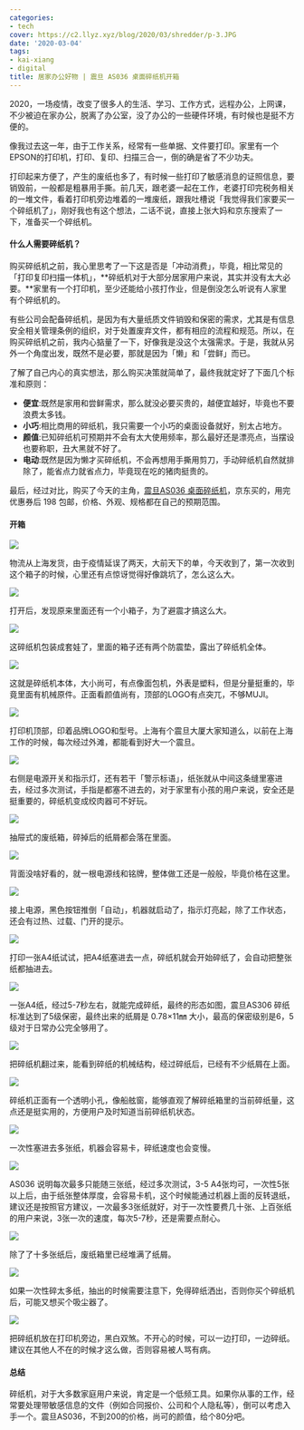 ```yaml
---
categories:
- tech
cover: https://c2.llyz.xyz/blog/2020/03/shredder/p-3.JPG
date: '2020-03-04'
tags:
- kai-xiang
- digital
title: 居家办公好物 | 震旦 AS036 桌面碎纸机开箱
---
```


2020，一场疫情，改变了很多人的生活、学习、工作方式，远程办公，上网课，不少被迫在家办公，脱离了办公室，没了办公的一些硬件环境，有时候也是挺不方便的。

像我过去这一年，由于工作关系，经常有一些单据、文件要打印。家里有一个EPSON的打印机，打印、复印、扫描三合一，倒的确是省了不少功夫。

打印起来方便了，产生的废纸也多了，有时候一些打印了敏感消息的证照信息，要销毁前，一般都是粗暴用手撕。前几天，跟老婆一起在工作，老婆打印完税务相关的一堆文件，看着打印机旁边堆着的一堆废纸，跟我吐槽说「我觉得我们家要买一个碎纸机了」，刚好我也有这个想法，二话不说，直接上张大妈和京东搜索了一下，准备买一个碎纸机。

#### 什么人需要碎纸机？

购买碎纸机之前，我心里思考了一下这是否是「冲动消费」，毕竟，相比常见的「打印复印扫描一体机」，**碎纸机对于大部分居家用户来说，其实并没有太大必要。**家里有一个打印机，至少还能给小孩打作业，但是倒没怎么听说有人家里有个碎纸机的。

有些公司会配备碎纸机，是因为有大量纸质文件销毁和保密的需求，尤其是有信息安全相关管理条例的组织，对于处置废弃文件，都有相应的流程和规范。所以，在购买碎纸机之前，我内心掂量了一下，好像我是没这个太强需求。于是，我就从另外一个角度出发，既然不是必要，那就是因为「懒」和「尝鲜」而已。

了解了自己内心的真实想法，那么购买决策就简单了，最终我就定好了下面几个标准和原则：

- **便宜**:既然是家用和尝鲜需求，那么就没必要买贵的，越便宜越好，毕竟也不要浪费太多钱。
- **小巧**:相比商用的碎纸机，我只需要一个小巧的桌面设备就好，别太占地方。
- **颜值**:已知碎纸机可预期并不会有太大使用频率，那么最好还是漂亮点，当摆设也要称职，丑大黑就不好了。
- **电动**:既然是因为懒才买碎纸机，不会再想用手撕用剪刀，手动碎纸机自然就排除了，能省点力就省点力，毕竟现在吃的猪肉挺贵的。

最后，经过对比，购买了今天的主角，[震旦AS036 桌面碎纸机](https://zuoluo.tv/as036)，京东买的，用完优惠券后 198 包邮，价格、外观、规格都在自己的预期范围。

#### 开箱

![](https://c2.llyz.xyz/blog/2020/03/shredder/p-3.JPG)

物流从上海发货，由于疫情延误了两天，大前天下的单，今天收到了，第一次收到这个箱子的时候，心里还有点惊讶觉得好像跳坑了，怎么这么大。

![](https://c2.llyz.xyz/blog/2020/03/shredder/p-4.JPG)

打开后，发现原来里面还有一个小箱子，为了避震才搞这么大。

![](https://c2.llyz.xyz/blog/2020/03/shredder/p-5.JPG)

这碎纸机包装成套娃了，里面的箱子还有两个防震垫，露出了碎纸机全体。

![](https://c2.llyz.xyz/blog/2020/03/shredder/p-6.JPG)

这就是碎纸机本体，大小尚可，有点像面包机，外表是塑料，但是分量挺重的，毕竟里面有机械原件。正面看颜值尚有，顶部的LOGO有点突兀，不够MUJI。

![](https://c2.llyz.xyz/blog/2020/03/shredder/p-7.JPG)

打印机顶部，印着品牌LOGO和型号。上海有个震旦大厦大家知道么，以前在上海工作的时候，每次经过外滩，都能看到好大一个震旦。

![](https://c2.llyz.xyz/blog/2020/03/shredder/p-8.JPG)

右侧是电源开关和指示灯，还有若干「警示标语」，纸张就从中间这条缝里塞进去，经过多次测试，手指是都塞不进去的，对于家里有小孩的用户来说，安全还是挺重要的，碎纸机变成绞肉器可不好玩。

![](https://c2.llyz.xyz/blog/2020/03/shredder/p-9.JPG)

抽屉式的废纸箱，碎掉后的纸屑都会落在里面。

![](https://c2.llyz.xyz/blog/2020/03/shredder/p-11.JPG)

背面没啥好看的，就一根电源线和铭牌，整体做工还是一般般，毕竟价格在这里。

![](https://c2.llyz.xyz/blog/2020/03/shredder/p-12.JPG)

接上电源，黑色按钮推倒「自动」，机器就启动了，指示灯亮起，除了工作状态，还会有过热、过载、门开的提示。

![](https://c2.llyz.xyz/blog/2020/03/shredder/p-13.JPG)

打印一张A4纸试试，把A4纸塞进去一点，碎纸机就会开始碎纸了，会自动把整张纸都抽进去。

![](https://c2.llyz.xyz/blog/2020/03/shredder/p-14.JPG)

一张A4纸，经过5-7秒左右，就能完成碎纸，最终的形态如图，震旦AS306 碎纸标准达到了5级保密，最终出来的纸屑是 0.78×11㎜ 大小，最高的保密级别是6，5级对于日常办公完全够用了。

![](https://c2.llyz.xyz/blog/2020/03/shredder/p-17.JPG)

把碎纸机翻过来，能看到碎纸的机械结构，经过碎纸后，已经有不少纸屑在上面。

![](https://c2.llyz.xyz/blog/2020/03/shredder/p-16.JPG)

碎纸机正面有一个透明小孔，像船舷窗，能够直观了解碎纸箱里的当前碎纸量，这点还是挺实用的，方便用户及时知道当前碎纸机状态。

![](https://c2.llyz.xyz/blog/2020/03/shredder/p-18.JPG)

一次性塞进去多张纸，机器会容易卡，碎纸速度也会变慢。

![](https://c2.llyz.xyz/blog/2020/03/shredder/p-15.JPG)

AS036 说明每次最多只能随三张纸，经过多次测试，3-5 A4张均可，一次性5张以上后，由于纸张整体厚度，会容易卡机，这个时候能通过机器上面的反转退纸，建议还是按照官方建议，一次最多3张纸就好，对于一次性要费几十张、上百张纸的用户来说，3张一次的速度，每次5-7秒，还是需要点耐心。

![](https://c2.llyz.xyz/blog/2020/03/shredder/p-19.JPG)

除了了十多张纸后，废纸箱里已经堆满了纸屑。

![](https://c2.llyz.xyz/blog/2020/03/shredder/p-20.JPG)

如果一次性碎太多纸，抽出的时候需要注意下，免得碎纸洒出，否则你买个碎纸机后，可能又想买个吸尘器了。

![](https://c2.llyz.xyz/blog/2020/03/shredder/p-21.JPG)

把碎纸机放在打印机旁边，黑白双煞。不开心的时候，可以一边打印，一边碎纸。建议在其他人不在的时候才这么做，否则容易被人骂有病。

#### 总结

碎纸机，对于大多数家庭用户来说，肯定是一个低频工具。如果你从事的工作，经常要处理带敏感信息的文件（例如合同报价、公司和个人隐私等），倒可以考虑入手一个。震旦AS036，不到200的价格，尚可的颜值，给个80分吧。
